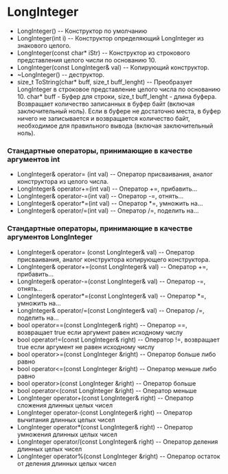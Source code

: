 # LongInteger
- LongInteger() -- Конструктор по умолчанию
- LongInteger(int i) -- Конструктор определяющий LongInteger из знакового целого.
- LongInteger(const char* iStr) -- Конструктор из строкового представления целого числи по основанию 10.
- LongInteger(const LongInteger& val) -- Копирующий конструктор.
- ~LongInteger() -- деструктор.
- size_t ToString(char* buff, size_t buff_lenght) -- Преобразует LongInteger в строковое представление целого числа по основанию 10. char* buff - Буфер для строки, size_t buff_lenght - длина буфера. Возвращает количество записанных в буфер байт (включая заключительный ноль). Если в буфере не достаточно места, в буфер ничего не записывается и возвращается количество байт, необходимое для правильного вывода (включая заключительный ноль). 
### Стандартные операторы, принимающие в качестве аргументов int
- LongInteger& operator= (int val) -- Оператор присваивания, аналог конструктора из целого числа.
- LongInteger& operator+=(int val) -- Оператор +=, прибавить...
- LongInteger& operator-=(int val) -- Оператор -=, отнять...
- LongInteger& operator*=(int val) -- Оператор *=, умножить на...
- LongInteger& operator/=(int val) -- Оператор /=, поделить на...
### Стандартные операторы, принимающие в качестве аргументов LongInteger
- LongInteger& operator= (const LongInteger& val) -- Оператор присваивания, аналог конструктора копирующего конструктора.
- LongInteger& operator+=(const LongInteger& val) -- Оператор +=, прибавить...
- LongInteger& operator-=(const LongInteger& val) -- Оператор -=, отнять...
- LongInteger& operator*=(const LongInteger& val) -- Оператор *=, умножить на...
- LongInteger& operator/=(const LongInteger& val) -- Оператор /=, поделить на...
- bool operator==(const LongInteger& right) -- Оператор ==, возвращает true если аргумент равен исходному числу
- bool operator!=(const LongInteger& right) -- Оператор !=, возвращает true если аргумент не равен исходному числу
- bool operator>=(const LongInteger &right) -- Оператор больше либо равно
- bool operator<=(const LongInteger &right) -- Оператор меньше либо равно
- bool operator>(const LongInteger &right) -- Оператор больше
- bool operator<(const LongInteger &right) -- Оператор меньше
- LongInteger operator+(const LongInteger& right) -- Оператор сложения длинных целых чисел
- LongInteger operator-(const LongInteger& right) -- Оператор вычитания длинных целых чисел
- LongInteger operator*(const LongInteger& right) -- Оператор умножения длинных целых чисел
- LongInteger operator/(const LongInteger& right) -- Оператор деления длинных целых чисел
- LongInteger operator%(const LongInteger &right) -- Оператор остаток от деления длинных целых чисел
